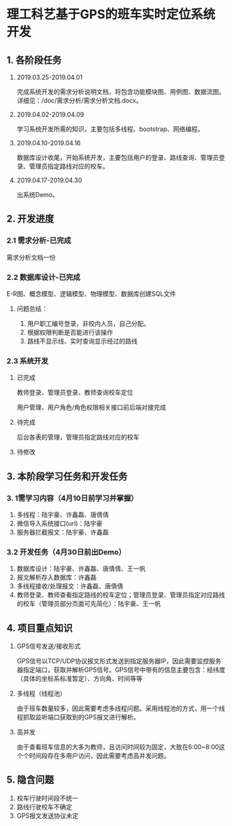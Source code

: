 # 理工科艺基于GPS的班车实时定位系统开发

## 1. 各阶段任务

1. 2019.03.25-2019.04.01

   完成系统开发的需求分析说明文档，将包含功能模块图、用例图、数据流图。详细见：/doc/需求分析/需求分析文档.docx。

2. 2019.04.02-2019.04.09

   学习系统开发所需的知识，主要包括多线程、bootstrap、网络编程。

3. 2019.04.10-2019.04.16

   数据库设计收尾，开始系统开发，主要包括用户的登录、路线查询、管理员登录、管理员指定路线对应的校车。

4. 2019.04.17-2019.04.30

   出系统Demo。

## 2. 开发进度

### 2.1 需求分析-已完成

需求分析文档一份

### 2.2 数据库设计-已完成

E-R图、概念模型、逻辑模型、物理模型、数据库创建SQL文件

1. 问题总结：

   1. 用户职工编号登录，非校内人员，自己分配。
   2. 根据权限判断是否能进行该操作
   3. 路线不显示线、实时查询显示经过的路线

### 2.3 系统开发

1. 已完成

   教师登录、管理员登录、教师查询校车定位

   用户管理、用户角色/角色权限相关接口前后端对接完成

2. 待完成

   后台各表的管理，管理员指定路线对应的校车

3. 待修改

   

## 3. 本阶段学习任务和开发任务

### 3. 1需学习内容（4月10日前学习并掌握）

1. 多线程：陆宇豪、许鑫磊、唐倩倩
2. 微信导入系统接口(url)：陆宇豪
3. 服务器拦截报文：陆宇豪、许鑫磊

### 3.2 开发任务（4月30日前出Demo）

1. 数据库设计：陆宇豪、许鑫磊、唐倩倩、王一帆
2. 报文解析存入数据库：许鑫磊
3. 多线程接收/处理报文：许鑫磊、唐倩倩
4. 教师登录、教师查看指定路线的校车定位；管理员登录、管理员指定对应路线的校车（管理员部分页面可先简化）：陆宇豪、王一帆

## 4. 项目重点知识

1. GPS信号发送/接收形式

   GPS信号以TCP/UDP协议报文形式发送到指定服务器IP，因此需要监控服务器指定端口，获取并解析GPS信号。GPS信号中带有的信息主要包含：经纬度（具体的坐标系标准暂定）、方向角、时间等等

2. 多线程（线程池）

   由于班车数量较多，因此需要考虑多线程问题。采用线程池的方式，用一个线程抓取监听端口获取到的GPS报文进行解析。

3. 高并发

   由于查看班车信息的大多为教师，且访问时间较为固定，大致在6:00~8:00这个个时间段存在多用户访问，因此需要考虑高并发问题。

## 5. 隐含问题

1. 校车行驶时间段不统一
2. 路线行驶校车不确定
3. GPS报文发送协议未定

